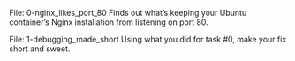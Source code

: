 File: 0-nginx_likes_port_80 Finds out what’s keeping your Ubuntu container’s Nginx installation from listening on port 80.

File: 1-debugging_made_short Using what you did for task #0, make your fix short and sweet.